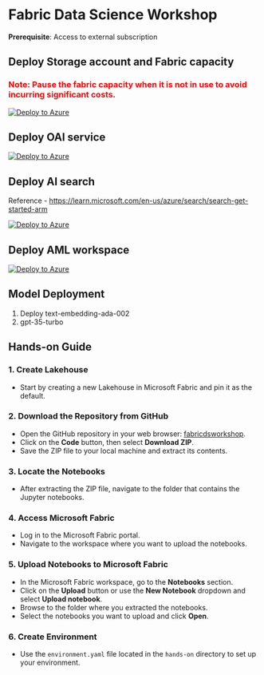 # Fabric Data Science Workshop

**Prerequisite**: Access to external subscription

## Deploy Storage account and Fabric capacity

 ### <font color="Red"><b>Note:</b> Pause the fabric capacity when it is not in use to avoid incurring significant costs.</font>

[![Deploy to Azure](https://aka.ms/deploytoazurebutton)](https://portal.azure.com/#create/Microsoft.Template/uri/https%3A%2F%2Fraw.githubusercontent.com%2Fumeshpawar2188%2Ffabricdsworkshop%2Fmain%2Finfra%2Ffabric_storage_template.json)


## Deploy OAI service

[![Deploy to Azure](https://aka.ms/deploytoazurebutton)](https://portal.azure.com/#create/Microsoft.Template/uri/https%3A%2F%2Fraw.githubusercontent.com%2Fumeshpawar2188%2Ffabricdsworkshop%2Fmain%2Finfra%2Foai_template.json)


## Deploy AI search 

Reference - https://learn.microsoft.com/en-us/azure/search/search-get-started-arm

[![Deploy to Azure](https://aka.ms/deploytoazurebutton)](https://portal.azure.com/#create/Microsoft.Template/uri/https%3A%2F%2Fraw.githubusercontent.com%2Fazure%2Fazure-quickstart-templates%2Fmaster%2Fquickstarts%2Fmicrosoft.search%2Fazure-search-create%2Fazuredeploy.json)

## Deploy AML workspace

[![Deploy to Azure](https://aka.ms/deploytoazurebutton)](https://portal.azure.com/#create/Microsoft.Template/uri/https%3A%2F%2Fraw.githubusercontent.com%2Fumeshpawar2188%2Ffabricdsworkshop%2Fmain%2Finfra%2Faml_template.json)

## Model Deployment
1. Deploy text-embedding-ada-002
2. gpt-35-turbo
   

## Hands-on Guide

### 1. Create Lakehouse
- Start by creating a new Lakehouse in Microsoft Fabric and pin it as the default.

### 2. Download the Repository from GitHub
- Open the GitHub repository in your web browser: [fabricdsworkshop](https://github.com/umeshpawar2188/fabricdsworkshop/tree/main).
- Click on the **Code** button, then select **Download ZIP**.
- Save the ZIP file to your local machine and extract its contents.

### 3. Locate the Notebooks
- After extracting the ZIP file, navigate to the folder that contains the Jupyter notebooks.

### 4. Access Microsoft Fabric
- Log in to the Microsoft Fabric portal.
- Navigate to the workspace where you want to upload the notebooks.

### 5. Upload Notebooks to Microsoft Fabric
- In the Microsoft Fabric workspace, go to the **Notebooks** section.
- Click on the **Upload** button or use the **New Notebook** dropdown and select **Upload notebook**.
- Browse to the folder where you extracted the notebooks.
- Select the notebooks you want to upload and click **Open**.

### 6. Create Environment
- Use the `environment.yaml` file located in the `hands-on` directory to set up your environment.

